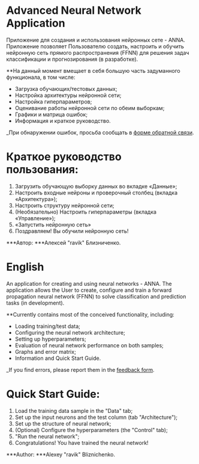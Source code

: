 # Advanced Neural Network Application

Приложение для создания и использования нейронных сете - ANNA.
Приложение позволяет Пользователю создать, настроить и обучить нейронную сеть прямого распространения (FFNN) для решения задач классификации и прогнозирования (в разработке).

**На данный момент вмещает в себя большую часть задуманного функционала, в том числе:
- Загрузка обучающих/тестовых данных;
- Настройка архитектуры нейронной сети;
- Настройка гиперпараметров;
- Оценивание работы нейронной сети по обеим выборкам;
- Графики и матрица ошибок;
- Информация и краткое руководство.

_При обнаружении ошибок, просьба сообщать в [форме обратной связи](https://forms.yandex.ru/u/6443d915d046880af1ef091f/).

# Краткое руководство пользования:
1. Загрузить обучающую выборку данных во вкладке «Данные»;
2. Настроить входные нейроны и проверочный столбец (вкладка «Архитектура»);
3. Настроить структуру нейронной сети;
4. (Необязательно) Настроить гиперпараметры (вкладка «Управление»);
5. «Запустить нейронную сеть»
6. Поздравляем! Вы обучили нейронную сеть!

***Автор:
***Алексей "ravik" Близниченко.


# English

An application for creating and using neural networks - ANNA.
The application allows the User to create, configure and train a forward propagation neural network (FFNN) to solve classification and prediction tasks (in development).

**Currently contains most of the conceived functionality, including:
- Loading training/test data;
- Configuring the neural network architecture;
- Setting up hyperparameters;
- Evaluation of neural network performance on both samples;
- Graphs and error matrix;
- Information and Quick Start Guide.

_If you find errors, please report them in the [feedback form](https://forms.yandex.ru/u/6443d915d046880af1ef091f/).

# Quick Start Guide:
1. Load the training data sample in the "Data" tab;
2. Set up the input neurons and the test column (tab "Architecture");
3. Set up the structure of neural network;
4. (Optional) Configure the hyperparameters (the "Control" tab);
5. "Run the neural network";
6. Congratulations! You have trained the neural network!

***Author:
***Alexey "ravik" Bliznichenko.




